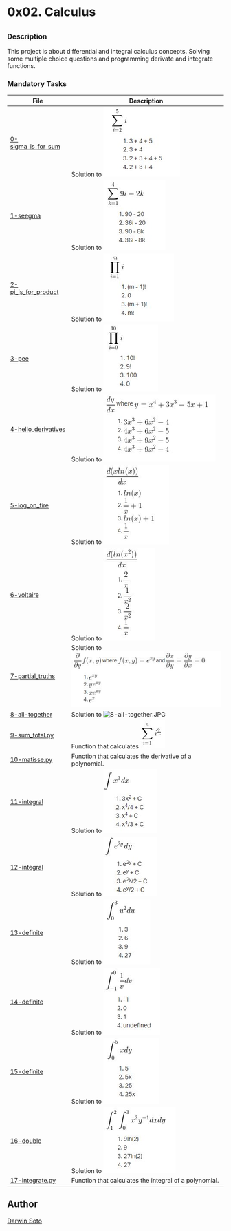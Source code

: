 # 0x02. Calculus

##

### Description

This project is about differential and integral calculus concepts. Solving some multiple choice questions and programming derivate and integrate functions.

### Mandatory Tasks

| File | Description |
| ------ | ------ |
| [0-sigma_is_for_sum](0-sigma_is_for_sum) | Solution to ![0-sigma_is_for_sum.jpg](0-sigma_is_for_sum.jpg) |
| [1-seegma](1-seegma) | Solution to ![1-seegma.jpg](1-seegma.jpg) |
| [2-pi_is_for_product](2-pi_is_for_product) | Solution to ![2-pi_is_for_product.jpg](2-pi_is_for_product.jpg) |
| [3-pee](3-pee) | Solution to ![3-pee.jpg](3-pee.jpg) |
| [4-hello_derivatives](4-hello_derivatives) | Solution to ![4-hello_derivatives.JPG](4-hello_derivatives.JPG) |
| [5-log_on_fire](5-log_on_fire) | Solution to ![5-log_on_fire.JPG](5-log_on_fire.JPG) |
| [6-voltaire](6-voltaire) | Solution to ![6-voltaire.JPG](6-voltaire.JPG) |
| [7-partial_truths](7-partial_truths) | Solution to ![7-partial_truths.JPG](7-partial_truths.JPG) |
| [8-all-together](8-all-together) | Solution to ![8-all-together.JPG](.JPG) |
| [9-sum_total.py](9-sum_total.py) | Function that calculates ![9-sum_total.jpg](9-sum_total.jpg) |
| [10-matisse.py](10-matisse.py) | Function that calculates the derivative of a polynomial. |
| [11-integral](11-integral) | Solution to ![11-integral.JPG](11-integral.JPG) |
| [12-integral](12-integral) | Solution to ![12-integral.JPG](12-integral.JPG) |
| [13-definite](13-definite) | Solution to ![13-definite.JPG](13-definite.JPG) |
| [14-definite](14-definite) | Solution to ![14-definite.JPG](14-definite.JPG) |
| [15-definite](15-definite) | Solution to ![15-definite.JPG](15-definite.JPG) |
| [16-double](16-double) | Solution to ![16-double.JPG](16-double.JPG) |
| [17-integrate.py](17-integrate.py) | Function that calculates the integral of a polynomial. |


## Author

[Darwin Soto](https://twitter.com/darutos)
